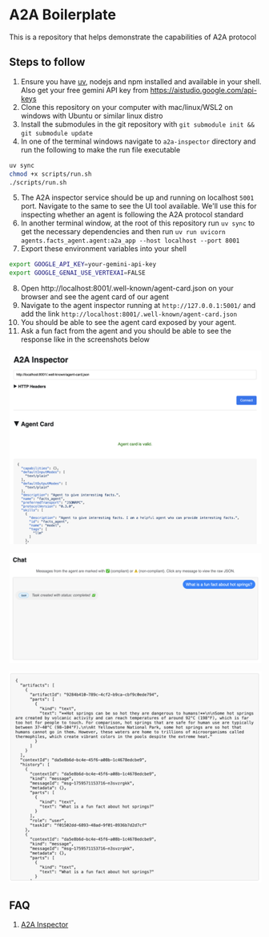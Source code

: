 # A2A Boilerplate

This is a repository that helps demonstrate the capabilities of A2A protocol

## Steps to follow

1. Ensure you have [uv](https://docs.astral.sh/uv/), nodejs and npm installed and available in your shell. Also get your free gemini API key from https://aistudio.google.com/api-keys
2. Clone this repository on your computer with mac/linux/WSL2 on windows with Ubuntu or similar linux distro
3. Install the submodules in the git repository with `git submodule init && git submodule update`
4. In one of the terminal windows navigate to `a2a-inspector` directory and run the following to make the run file executable
```bash
uv sync
chmod +x scripts/run.sh
./scripts/run.sh
```
5. The A2A inspector service should be up and running on localhost `5001` port. Navigate to the same to see the UI tool available. We'll use this for inspecting whether an agent is following the A2A protocol standard
7. In another terminal window, at the root of this repository run `uv sync` to get the necessary dependencies and then run `uv run uvicorn agents.facts_agent.agent:a2a_app --host localhost --port 8001`
8. Export these environment variables into your shell
```bash
export GOOGLE_API_KEY=your-gemini-api-key
export GOOGLE_GENAI_USE_VERTEXAI=FALSE
```
8. Open http://localhost:8001/.well-known/agent-card.json on your browser and see the agent card of our agent
9. Navigate to the agent inspector running at `http://127.0.0.1:5001/` and add the link `http://localhost:8001/.well-known/agent-card.json` 
10. You should be able to see the agent card exposed by your agent.
11. Ask a fun fact from the agent and you should be able to see the response like in the screenshots below

![Agent Card](./img/agent-card.png)

![Task](./img/example-task.png)

![Response](./img/example-response.png)




## FAQ
1. [A2A Inspector](https://discuss.google.dev/t/announcing-the-a2a-inspector-a-ui-tool-for-a2a-protocol-development/242240) 

